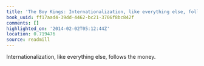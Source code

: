 ```yaml
---
title: 'The Boy Kings: Internationalization, like everything else, follows the money.'
book_uuid: ff17aad4-39dd-4462-bc21-3706f8bc842f
comments: []
highlighted_on: '2014-02-02T05:12:44Z'
location: 0.719476
source: readmill
---
```


Internationalization, like everything else, follows the money.